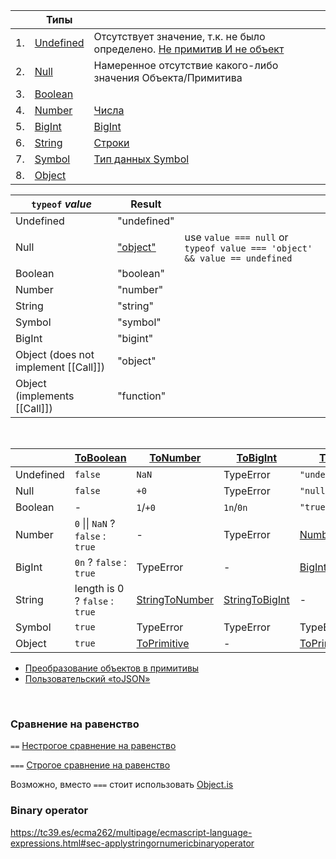 
|    | Типы                                                                                                                              |                                                                                                                             |
|----|-----------------------------------------------------------------------------------------------------------------------------------|-----------------------------------------------------------------------------------------------------------------------------|
| 1. | [Undefined](https://tc39.es/ecma262/multipage/ecmascript-data-types-and-values.html#sec-ecmascript-language-types-undefined-type) | Отсутствует значение, т.к. не было определено. [Не примитив И не объект](https://2ality.com/2013/05/history-undefined.html) | 
| 2. | [Null](https://tc39.es/ecma262/multipage/ecmascript-data-types-and-values.html#sec-ecmascript-language-types-null-type)           | Намеренное отсутствие какого-либо значения Объекта/Примитива                                                                | 
| 3. | [Boolean](https://tc39.es/ecma262/multipage/ecmascript-data-types-and-values.html#sec-ecmascript-language-types-boolean-type)     |                                                                                                                             | 
| 4. | [Number](https://tc39.es/ecma262/multipage/ecmascript-data-types-and-values.html#sec-ecmascript-language-types-number-type)       | [Числа](https://learn.javascript.ru/number)                                                                                 | 
| 5. | [BigInt](https://tc39.es/ecma262/multipage/ecmascript-data-types-and-values.html#sec-ecmascript-language-types-bigint-type)       | [BigInt](https://learn.javascript.ru/bigint)                                                                                | 
| 6. | [String](https://tc39.es/ecma262/multipage/ecmascript-data-types-and-values.html#sec-ecmascript-language-types-string-type)       | [Строки](https://learn.javascript.ru/string)                                                                                | 
| 7. | [Symbol](https://tc39.es/ecma262/multipage/ecmascript-data-types-and-values.html#sec-ecmascript-language-types-symbol-type)       | [Тип данных Symbol](https://learn.javascript.ru/symbol)                                                                     | 
| 8. | [Object](https://tc39.es/ecma262/multipage/ecmascript-data-types-and-values.html#sec-object-type)                                 |                                                                                                                             | 
  
| `typeof` *value*                     | Result                                                  |                                                                           |
|--------------------------------------|---------------------------------------------------------|---------------------------------------------------------------------------|
| Undefined                            | "undefined"                                             |                                                                           |
| Null                                 | ["object"](https://2ality.com/2013/10/typeof-null.html) | use `value === null` or `typeof value === 'object' && value == undefined` |
| Boolean                              | "boolean"                                               |
| Number                               | "number"                                                |
| String                               | "string"                                                |
| Symbol                               | "symbol"                                                |
| BigInt                               | "bigint"                                                |
| Object (does not implement [[Call]]) | "object"                                                |
| Object (implements [[Call]])         | "function"                                              |
<br/>

|           | [ToBoolean](https://tc39.es/ecma262/multipage/abstract-operations.html#sec-toboolean) | [ToNumber](https://tc39.es/ecma262/multipage/abstract-operations.html#sec-tonumber)             | [ToBigInt](https://tc39.es/ecma262/multipage/abstract-operations.html#sec-tobigint)                        | [ToString](https://tc39.es/ecma262/multipage/abstract-operations.html#sec-tostring)                                           | [ToObject](https://tc39.es/ecma262/multipage/abstract-operations.html#sec-toobject)                                |
|-----------|---------------------------------------------------------------------------------------|-------------------------------------------------------------------------------------------------|------------------------------------------------------------------------------------------------------------|-------------------------------------------------------------------------------------------------------------------------------|--------------------------------------------------------------------------------------------------------------------|
| Undefined | `false`                                                                               | `NaN`                                                                                           | TypeError                                                                                                  | `"undefined"`                                                                                                                 | TypeError                                                                                                          |
| Null      | `false`                                                                               | `+0`                                                                                            | TypeError                                                                                                  | `"null"`                                                                                                                      | TypeError                                                                                                          |
| Boolean   | -                                                                                     | `1`/`+0`                                                                                        | `1n`/`0n`                                                                                                  | `"true"/"false"`                                                                                                              | [Boolean(value)](https://tc39.es/ecma262/multipage/fundamental-objects.html#sec-boolean-constructor-boolean-value) |
| Number    | `0` &#124;&#124; `NaN` ? `false` : `true`                                             | -                                                                                               | TypeError                                                                                                  | [Number::toString](https://tc39.es/ecma262/multipage/ecmascript-data-types-and-values.html#sec-numeric-types-number-tostring) | [Number(value)](https://tc39.es/ecma262/multipage/numbers-and-dates.html#sec-number-constructor-number-value)      |
| BigInt    | `0n` ? `false` : `true`                                                               | TypeError                                                                                       | -                                                                                                          | [BigInt::toString](https://tc39.es/ecma262/multipage/ecmascript-data-types-and-values.html#sec-numeric-types-bigint-tostring) | [BigInt(value)](https://tc39.es/ecma262/multipage/numbers-and-dates.html#sec-bigint-constructor-number-value)      |
| String    | length is 0 ? `false` : `true`                                                        | [StringToNumber](https://tc39.es/ecma262/multipage/abstract-operations.html#sec-stringtonumber) | [StringToBigInt](https://tc39.es/ecma262/multipage/abstract-operations.html#sec-stringtobigint)            | -                                                                                                                             | [String(value)](https://tc39.es/ecma262/multipage/text-processing.html#sec-string-constructor-string-value)        |
| Symbol    | `true`                                                                                | TypeError                                                                                       | TypeError                                                                                                  | TypeError                                                                                                                     | [Symbol(description)](https://tc39.es/ecma262/multipage/fundamental-objects.html#sec-symbol-description)           |
| Object    | `true`                                                                                | [ToPrimitive](https://tc39.es/ecma262/multipage/abstract-operations.html#sec-toprimitive)       | -                                                                                                          | [ToPrimitive](https://tc39.es/ecma262/multipage/abstract-operations.html#sec-toprimitive)                                     | -                                                                                                                  |

- [Преобразование объектов в примитивы](https://learn.javascript.ru/object-toprimitive)
- [Пользовательский «toJSON»](https://learn.javascript.ru/json#polzovatelskiy-tojson)
<br/>
  
### Сравнение на равенство

`==` [Нестрогое сравнение на равенство](https://tc39.es/ecma262/multipage/abstract-operations.html#sec-islooselyequal)

`===` [Строгое сравнение на равенство](https://tc39.es/ecma262/multipage/abstract-operations.html#sec-isstrictlyequal)

Возможно, вместо `===` стоит использовать [Object.is](https://tc39.es/ecma262/multipage/fundamental-objects.html#sec-object.is)

### Binary operator

https://tc39.es/ecma262/multipage/ecmascript-language-expressions.html#sec-applystringornumericbinaryoperator
